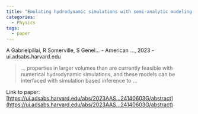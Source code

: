 ```yaml
---
title: "Emulating hydrodynamic simulations with semi-analytic modeling: comparing the evolution of global quantities in the Santa Cruz SAM and IllustrisTNG"
categories:
  - Physics
tags:
  - paper
---
```

A Gabrielpillai, R Somerville, S Genel… - American …, 2023 - ui.adsabs.harvard.edu

>… properties in larger volumes than are currently feasible with numerical hydrodynamic simulations, and these models can be interfaced with simulation based inference to …

Link to paper: [https://ui.adsabs.harvard.edu/abs/2023AAS...24140603G/abstract](https://ui.adsabs.harvard.edu/abs/2023AAS...24140603G/abstract)
